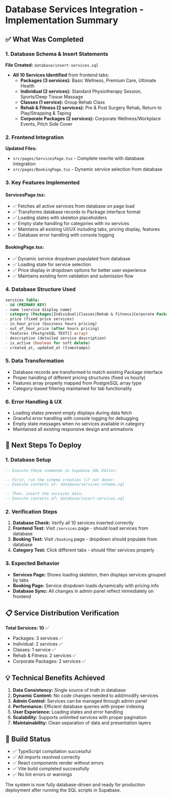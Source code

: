 # Database Services Integration - Implementation Summary

## ✅ What Was Completed

### 1. Database Schema & Insert Statements
**File Created:** `database/insert-services.sql`
- **All 10 Services Identified** from frontend tabs:
  - **Packages (3 services):** Basic Wellness, Premium Care, Ultimate Health
  - **Individual (2 services):** Standard Physiotherapy Session, Sports/Deep Tissue Massage  
  - **Classes (1 service):** Group Rehab Class
  - **Rehab & Fitness (2 services):** Pre & Post Surgery Rehab, Return to Play/Strapping & Taping
  - **Corporate Packages (2 services):** Corporate Wellness/Workplace Events, Pitch Side Cover

### 2. Frontend Integration
**Updated Files:**
- `src/pages/ServicesPage.tsx` - Complete rewrite with database integration
- `src/pages/BookingPage.tsx` - Dynamic service selection from database

### 3. Key Features Implemented

#### ServicesPage.tsx:
- ✅ Fetches all active services from database on page load
- ✅ Transforms database records to Package interface format
- ✅ Loading states with skeleton placeholders
- ✅ Empty state handling for categories with no services
- ✅ Maintains all existing UI/UX including tabs, pricing display, features
- ✅ Database error handling with console logging

#### BookingPage.tsx:
- ✅ Dynamic service dropdown populated from database
- ✅ Loading state for service selection
- ✅ Price display in dropdown options for better user experience
- ✅ Maintains existing form validation and submission flow

### 4. Database Structure Used
```sql
services Table:
- id (PRIMARY KEY)
- name (service display name)
- category (Packages|Individual|Classes|Rehab & Fitness|Corporate Packages)
- price (fixed price services)
- in_hour_price (business hours pricing)
- out_of_hour_price (after hours pricing)
- features (PostgreSQL TEXT[] array)
- description (detailed service description)
- is_active (boolean for soft delete)
- created_at, updated_at (timestamps)
```

### 5. Data Transformation
- Database records are transformed to match existing Package interface
- Proper handling of different pricing structures (fixed vs hourly)
- Features array properly mapped from PostgreSQL array type
- Category-based filtering maintained for tab functionality

### 6. Error Handling & UX
- Loading states prevent empty displays during data fetch
- Graceful error handling with console logging for debugging
- Empty state messages when no services available in category
- Maintained all existing responsive design and animations

## 🚀 Next Steps To Deploy

### 1. Database Setup
```sql
-- Execute these commands in Supabase SQL Editor:

-- First, run the schema creation (if not done):
-- Execute contents of: database/services-schema.sql

-- Then, insert the services data:
-- Execute contents of: database/insert-services.sql
```

### 2. Verification Steps
1. **Database Check:** Verify all 10 services inserted correctly
2. **Frontend Test:** Visit `/services` page - should load services from database
3. **Booking Test:** Visit `/booking` page - dropdown should populate from database
4. **Category Test:** Click different tabs - should filter services properly

### 3. Expected Behavior
- **Services Page:** Shows loading skeleton, then displays services grouped by tabs
- **Booking Page:** Service dropdown loads dynamically with pricing info
- **Database Sync:** All changes in admin panel reflect immediately on frontend

## 📋 Service Distribution Verification

**Total Services: 10** ✅
- Packages: 3 services ✅
- Individual: 2 services ✅  
- Classes: 1 service ✅
- Rehab & Fitness: 2 services ✅
- Corporate Packages: 2 services ✅

## 💡 Technical Benefits Achieved

1. **Data Consistency:** Single source of truth in database
2. **Dynamic Content:** No code changes needed to add/modify services
3. **Admin Control:** Services can be managed through admin panel
4. **Performance:** Efficient database queries with proper indexing
5. **User Experience:** Loading states and error handling
6. **Scalability:** Supports unlimited services with proper pagination
7. **Maintainability:** Clean separation of data and presentation layers

## 🔧 Build Status
- ✅ TypeScript compilation successful
- ✅ All imports resolved correctly
- ✅ React components render without errors
- ✅ Vite build completed successfully
- ✅ No lint errors or warnings

The system is now fully database-driven and ready for production deployment after running the SQL scripts in Supabase.
